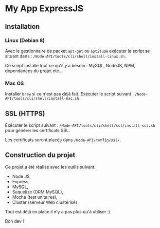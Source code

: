 # My App ExpressJS## Installation### Linux (Debian 8)Avec le gestionnaire de packet `apt-get` ou `aptitude` exécuter le script se situant dans : `/Node-API/tools/cli/shell/install-linux.sh`.Ce script installe tout ce qu'il y a besoin : MySQL, NodeJS, NPM, dépendances du projet etc...### Mac OSInstaller `brew` si ce n'est pas déjà fait.Exécuter le script suivant : `/Node-API/tools/cli/shell/install-mac.sh`## SSL (HTTPS)Exécuter le script suivant : `/Node-API/tools/cli/shell/ssl/install-ssl.sh` pour générer les certificats SSL.Les certificats seront placés dans `/Node-API/config/ssl/`.## Construction du projetCe projet a été réalisé avec les outils suivant.* Node JS,* Express,* MySQL,* Sequelize (ORM MySQL),* Mocha (test unitaires),* Cluster (serveur Web clusterisé)Tout est déjà en place il n'y a pas plus qu'à utiliser :)Bon dev !